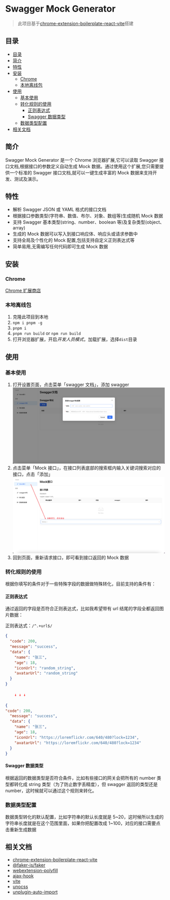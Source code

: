 <h1>Swagger Mock Generator</h1>

> 此项目基于[chrome-extension-boilerplate-react-vite](https://github.com/Jonghakseo/chrome-extension-boilerplate-react-vite.git)搭建

## 目录

- [目录](#目录)
- [简介 ](#简介-)
- [特性 ](#特性-)
- [安装 ](#安装-)
  - [Chrome ](#chrome-)
  - [本地离线包 ](#本地离线包-)
- [使用 ](#使用-)
  - [基本使用](#基本使用)
  - [转化规则的使用](#转化规则的使用)
    - [正则表达式](#正则表达式)
    - [Swagger 数据类型](#swagger-数据类型)
  - [数据类型配置](#数据类型配置)
- [相关文档 ](#相关文档-)

## 简介 <a name="简介"></a>

Swagger Mock Generator 是一个 Chrome 浏览器扩展,它可以读取 Swagger 接口文档,根据接口的参数定义自动生成 Mock 数据。通过使用这个扩展,您只需要提供一个标准的 Swagger 接口文档,就可以一键生成丰富的 Mock 数据来支持开发、测试及演示。

## 特性 <a name="特性"></a>

- 解析 Swagger JSON 或 YAML 格式的接口文档
- 根据接口参数类型(字符串、数值、布尔、对象、数组等)生成随机 Mock 数据
- 支持 Swagger 基本类型(string、number、boolean 等)及复杂类型(object、array)
- 生成的 Mock 数据可以写入到接口响应体、响应头或请求参数中
- 支持全局及个性化的 Mock 配置,包括支持自定义正则表达式等
- 简单易用,无需编写任何代码即可生成 Mock 数据

## 安装 <a name="安装"></a>

### Chrome <a name="chrome"></a>

[Chrome 扩展商店](https://chrome.google.com/webstore/detail/swagger-mock-generator/bfdajcdoeopdmnamacibjldonceaahnh)

<!-- ### Edge <a name="edge"></a>

审核中... -->

### 本地离线包 <a name="本地离线包"></a>

1. 克隆此项目到本地
2. `npm i pnpm -g`
3. `pnpm i`
4. `pnpm run build` or `npm run build`
5. 打开浏览器扩展，开启*开发人员模式*，加载扩展，选择`dist`目录

## 使用 <a name="使用"></a>

### 基本使用

1. 打开设置页面，点击菜单「swagger 文档」，添加 swagger ![文档地址](./docs/assets/swagger文档.png)
2. 点击菜单「Mock 接口」，在接口列表底部的搜索框内输入关键词搜索对应的接口，点击「添加」![](./docs/assets/mock接口.png)
3. 回到页面，重新请求接口，即可看到接口返回的 Mock 数据

### 转化规则的使用

根据你填写的条件对于一些特殊字段的数据做特殊转化，目前支持的条件有：

#### 正则表达式

通过返回的字段是否符合正则表达式，比如我希望带有 url 结尾的字段全都返回图片数据：

正则表达式：`/^.+url$/`

```json
{
  "code": 200,
  "message": "success",
  "data": {
    "name": "张三",
    "age": 18,
    "iconUrl": "random_string",
    "avatarUrl": "random_string"
  }
}

    ↓ ↓ ↓

{
"code": 200,
  "message": "success",
  "data": {
    "name": "张三",
    "age": 18,
    "iconUrl": "https://loremflickr.com/640/480?lock=1234",
    "avatarUrl": "https://loremflickr.com/640/480?lock=1234"
  }
}
```

#### Swagger 数据类型

根据返回的数据类型是否符合条件，比如有些接口的网关会把所有的 number 类型都转化成 string 类型（为了防止数字丢精度），但 swagger 返回的类型还是 number，这时候就可以通过这个规则来转化。

### 数据类型配置

数据类型转化的默认配置，比如字符串的默认长度就是 5\~20，这时候所以生成的字符串长度就是在这个范围里面，如果你把配置改成 1\~100，对应的接口需要点击重新生成数据

## 相关文档 <a name="文档"></a>

- [chrome-extension-boilerplate-react-vite](https://github.com/Jonghakseo/chrome-extension-boilerplate-react-vite.git)
- [@faker-js/faker](https://fakerjs.dev/guide/usage.html)
- [webextension-polyfill](https://github.com/mozilla/webextension-polyfill)
- [ajax-hook](https://github.com/wendux/ajax-hook)
- [vite](https://vitejs.dev/)
- [unocss](https://github.com/unocss/unocss)
- [unplugin-auto-import](https://github.com/antfu/unplugin-auto-import)
